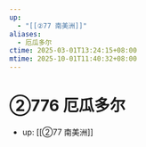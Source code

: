 ```yaml
---
up:
  - "[[②77 南美洲]]"
aliases:
  - 厄瓜多尔
ctime: 2025-03-01T13:24:15+08:00
mtime: 2025-10-01T11:40:32+08:00
---
```


# ②776 厄瓜多尔

- up: [[②77 南美洲]]
